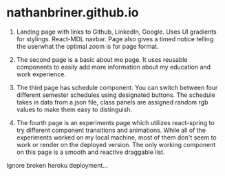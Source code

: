 # nathanbriner.github.io

1. Landing page with links to Github, LinkedIn, Google. Uses UI gradients for stylings. React-MDL navbar.
   Page also gives a timed notice telling the userwhat the optimal zoom is for page format.

2. The second page is a basic about me page. It uses reusable components to easily add more information 
   about my education and work experience.
   
3. The third page has schedule component. You can switch between four different semester schedules using
   designated buttons. The schedule takes in data from a json file, class panels are assigned random rgb 
   values to make them easy to distinguish.
   
4. The fourth page is an experiments page which utilizes react-spring to try different component transitions
   and animations. While all of the experiments worked on my local machine, most of them don't seem to work 
   or render on the deployed version. The only working component on this page is a smooth and reactive draggable list.
   
Ignore broken heroku deployment...
